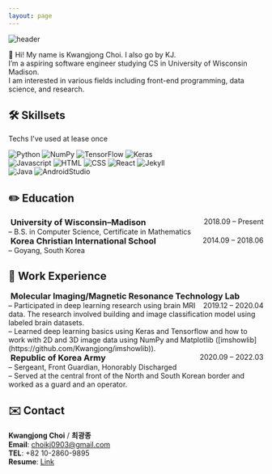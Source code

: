 ```yaml
---
layout: page
---
```

![header](https://capsule-render.vercel.app/api?type=rect&color=auto&height=200&section=header&text=KJ&fontSize=90)

👋 Hi! My name is Kwangjong Choi. I also go by KJ. <br/>
I’m a aspiring software engineer studying CS in University of Wisconsin Madison. <br/>
I am interested in various fields including front-end programming, data science, and research.
 

## 🛠 Skillsets
Techs I've used at lease once

<!-- Python -->
<div>
  <img alt="Python" src ="https://img.shields.io/badge/Python-3776AB.svg?&style=for-the-badge&logo=Python&logoColor=white" style ="margin-bottom: 0; display: inline-block;"/> 
  <img alt="NumPy" src ="https://img.shields.io/badge/NumPy-013243.svg?&style=for-the-badge&logo=NumPy&logoColor=white" style ="margin-bottom: 0; display: inline-block;"/> 
  <img alt="TensorFlow" src ="https://img.shields.io/badge/TensorFlow-FF6F00.svg?&style=for-the-badge&logo=TensorFlow&logoColor=white" style ="margin-bottom: 0; display: inline-block;"/> 
  <img alt="Keras" src ="https://img.shields.io/badge/Keras-D00000.svg?&style=for-the-badge&logo=Keras&logoColor=white" style ="margin-bottom: 0; display: inline-block;"/> 
  <br/>
</div>
<!-- Web -->
<div>
  <img alt="Javascript" src ="https://img.shields.io/badge/Javascript-F7DF1E.svg?&style=for-the-badge&logo=Javascript&logoColor=white" style ="margin-bottom: 0; display: inline-block;"/> 
  <img alt="HTML" src ="https://img.shields.io/badge/HTML-E34F26.svg?&style=for-the-badge&logo=HTML5&logoColor=white" style ="margin-bottom: 0; display: inline-block;"/> 
  <img alt="CSS" src ="https://img.shields.io/badge/CSS-1572B6.svg?&style=for-the-badge&logo=CSS3&logoColor=white" style ="margin-bottom: 0; display: inline-block;"/> 
  <img alt="React" src ="https://img.shields.io/badge/React-61DAFB.svg?&style=for-the-badge&logo=React&logoColor=white" style ="margin-bottom: 0; display: inline-block;"/> 
  <img alt="Jekyll" src ="https://img.shields.io/badge/Jekyll-CC0000.svg?&style=for-the-badge&logo=Jekyll&logoColor=white" style ="margin-bottom: 0; display: inline-block;"/> 
</div>
<!-- Java -->
<div>
  <img alt="Java" src ="https://img.shields.io/badge/Java-007396.svg?&style=for-the-badge&logo=Java&logoColor=white" style ="margin-bottom: 0; display: inline-block;"/> 
  <img alt="AndroidStudio" src ="https://img.shields.io/badge/AndroidStudio-3DDC84.svg?&style=for-the-badge&logo=AndroidStudio&logoColor=white" style ="margin-bottom: 0; display: inline-block;"/>
</div>


## ✏️ Education
<!--wisc-->
<div>
  <i class="fas fa-university" style ="display: inline-block;"></i>
  <h3 style = "margin: 0; display: inline-block;">University of Wisconsin–Madison</h3>
  <p style = "margin: 0; display: inline-block; float: right;">2018.09 – Present</p>
</div>
– B.S. in Computer Science, Certificate in Mathematics<br/>
<!--kcis-->
<div>
  <i class="fas fa-school" style ="display: inline-block;"></i>
  <h3 style = "margin: 0; display: inline-block;">Korea Christian International School</h3>
  <p style = "margin: 0; display: inline-block; float: right;">2014.09 – 2018.06</p>
</div>
– Goyang, South Korea<br/>

## 🏢 Work Experience
<!--MIMRTL-->
<div>
  <i class="fas fa-briefcase" style ="display: inline-block;"></i>
  <h3 style = "margin: 0; display: inline-block;">Molecular Imaging/Magnetic Resonance Technology Lab</h3>
  <p style = "margin: 0; display: inline-block; float: right;">2019.12 – 2020.04</p>
</div>
– Participated in deep learning research using brain MRI data. The research involved building and image classification model using labeled brain datasets.<br/>
– Learned deep learning basics using Keras and Tensorflow and how to work with
2D and 3D image data using NumPy and Matplotlib ([imshowlib](https://github.com/Kwangjong/imshowlib)).<br/>
<!--roka-->
<div>
  <i class="fas fa-shield-alt" style ="display: inline-block;"></i>
  <h3 style = "margin: 0; display: inline-block;">Republic of Korea Army</h3>
  <p style = "margin: 0; display: inline-block; float: right;">2020.09 – 2022.03</p>
</div>
– Sergeant, Front Guardian, Honorably Discharged<br/>
– Served at the central front of the North and South Korean border and worked as a guard and an operator.<br/>

## ✉️ Contact
**Kwangjong Choi** / **최광종**<br/>
**Email**: choikj0903@gmail.com<br/>
**TEL**: +82 10-2860-9895<br/>
**Resume**: [Link](https://docs.google.com/viewer?url=https://docs.google.com/document/d/1ZpQPi7zlRwQCc3H-t2wtb1QnDaBDTSIdT8zFFGG5e-U/export?format=pdf)